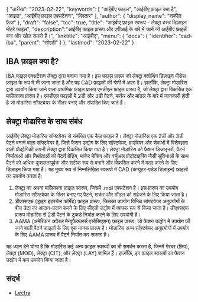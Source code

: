 {
"तारीख": "2023-02-22",
  "keywords": [
"आईबीए फ़ाइल",
"आईबीए फ़ाइल क्या है",
"फ़ाइल",
"आईबीए फ़ाइल एक्सटेंशन",
"विस्तार"
],
  "author": {
"display_name": "शकील फ़ैज़"
},
"draft": "false",
"toc": true,
"title": "आईबीए फ़ाइल स्वरूप - लेक्ट्रा वस्त्र डिज़ाइन मोहरे फ़ाइल",
  "description":"आईबीए फ़ाइल प्रारूप और एपीआई के बारे में जानें जो आईबीए फ़ाइलें बना और खोल सकते हैं।",
"linktitle": "आईबीए",
  "menu": {
    "docs": {
      "identifier": "cad-iba",
"parent": "सीएडी"
}
},
"lastmod": "2023-02-22"
}

## IBA फ़ाइल क्या है?

IBA फ़ाइल एक्सटेंशन लेक्ट्रा द्वारा बनाया गया है। इस फ़ाइल प्रारूप को लेक्ट्रा क्लोथिंग डिज़ाइन पीसेस फ़ाइल के रूप में भी जाना जाता है और यह CAD फ़ाइलों की श्रेणी में आता है। हालाँकि, लेक्ट्रा मोडारिस द्वारा उपयोग किया जाने वाला प्राथमिक फ़ाइल प्रारूप एमडीएल फ़ाइल प्रारूप है, जो लेक्ट्रा द्वारा विकसित एक मालिकाना प्रारूप है। एमडीएल फाइलों में 2डी और 3डी पैटर्न, मार्कर और मॉडल के बारे में जानकारी होती है जो मोडारिस सॉफ्टवेयर के भीतर बनाए और संपादित किए जाते हैं।

## लेक्ट्रा मोडारिस के साथ संबंध

आईबीए लेक्ट्रा मोडारिस सॉफ्टवेयर से संबंधित एक कैड फ़ाइल है। लेक्ट्रा मोडारिस एक 2डी और 3डी पैटर्न बनाने वाला सॉफ्टवेयर है, जिसे फैशन उद्योग के लिए सॉफ्टवेयर, हार्डवेयर और सेवाओं में विशेषज्ञता वाली प्रौद्योगिकी कंपनी लेक्ट्रा द्वारा विकसित किया गया है। लेक्ट्रा मोडारिस को फैशन डिजाइनरों, पैटर्न निर्माताओं और निर्माताओं को पैटर्न ग्रेडिंग, मार्कर मेकिंग और वर्चुअल प्रोटोटाइपिंग जैसी सुविधाओं के साथ पैटर्न को अधिक कुशलतापूर्वक और सटीक रूप से बनाने और विकसित करने में मदद करने के लिए डिज़ाइन किया गया है। यह मुख्य रूप से निम्नलिखित स्वरूपों में CAD (कंप्यूटर-एडेड डिज़ाइन) फ़ाइलों का उपयोग करता है:

1. लेक्ट्रा का अपना मालिकाना फ़ाइल स्वरूप, जिसमें .mdl एक्सटेंशन है। इस प्रारूप का उपयोग मोडारिस सॉफ़्टवेयर के भीतर बनाए गए पैटर्न, मार्कर और मॉडल को सहेजने के लिए किया जाता है।
2. डीएक्सएफ (ड्राइंग इंटरचेंज फॉर्मेट) फ़ाइल प्रारूप, जिसका उपयोग विभिन्न सॉफ्टवेयर अनुप्रयोगों के बीच डेटा का आदान-प्रदान करने के लिए सीएडी उद्योग में व्यापक रूप से किया जाता है। डीएक्सएफ प्रारूप मोडारिस से 2डी पैटर्न के टुकड़े निर्यात करने के लिए उपयोगी है।
3. AAMA (अमेरिकन अपैरल मैन्युफैक्चरर्स एसोसिएशन) फ़ाइल प्रारूप, जो फैशन उद्योग में उपयोग की जाने वाली पैटर्न फ़ाइलों के लिए एक मानक प्रारूप है। मोडारिस अन्य सॉफ़्टवेयर अनुप्रयोगों में उपयोग के लिए AAMA प्रारूप में पैटर्न निर्यात कर सकता है।

यह ध्यान देने योग्य है कि मोडारिस कई अन्य फ़ाइल स्वरूपों का भी समर्थन करता है, जिनमें गेरबर (ज़िप), लेक्ट्रा (MOD), लेक्ट्रा (CIT), और लेक्ट्रा (LAY) शामिल हैं। हालाँकि, इन फ़ाइल स्वरूपों का फैशन उद्योग में कम उपयोग किया जाता है।

## संदर्भ
* [Lectra](https://en.wikipedia.org/wiki/Lectra)
